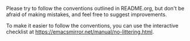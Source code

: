 Please try to follow the conventions outlined in README.org, but don't
be afraid of making mistakes, and feel free to suggest improvements.

To make it easier to follow the conventions, you can use the interactive
checklist at https://emacsmirror.net/manual/no-littering.html.
